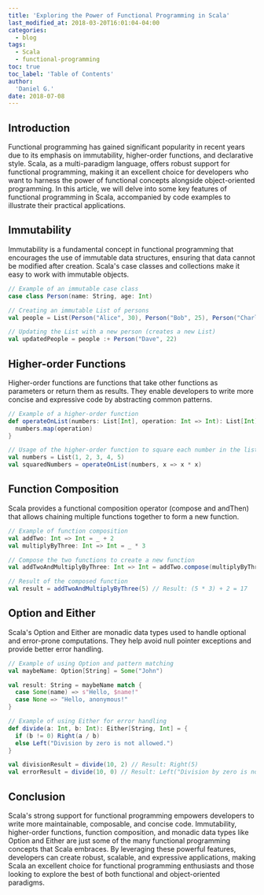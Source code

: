 ```yaml
---
title: 'Exploring the Power of Functional Programming in Scala'
last_modified_at: 2018-03-20T16:01:04-04:00
categories:
  - blog
tags:
  - Scala
  - functional-programming
toc: true
toc_label: 'Table of Contents'
author:
  'Daniel G.'
date: 2018-07-08
---
```


## Introduction

Functional programming has gained significant popularity in recent years due to its emphasis on immutability, higher-order functions, and declarative style. Scala, as a multi-paradigm language, offers robust support for functional programming, making it an excellent choice for developers who want to harness the power of functional concepts alongside object-oriented programming. In this article, we will delve into some key features of functional programming in Scala, accompanied by code examples to illustrate their practical applications.

## Immutability

Immutability is a fundamental concept in functional programming that encourages the use of immutable data structures, ensuring that data cannot be modified after creation. Scala's case classes and collections make it easy to work with immutable objects.

```scala
// Example of an immutable case class
case class Person(name: String, age: Int)

// Creating an immutable List of persons
val people = List(Person("Alice", 30), Person("Bob", 25), Person("Charlie", 40))

// Updating the List with a new person (creates a new List)
val updatedPeople = people :+ Person("Dave", 22)
```

## Higher-order Functions
Higher-order functions are functions that take other functions as parameters or return them as results. They enable developers to write more concise and expressive code by abstracting common patterns.

```scala
// Example of a higher-order function
def operateOnList(numbers: List[Int], operation: Int => Int): List[Int] = {
  numbers.map(operation)
}

// Usage of the higher-order function to square each number in the list
val numbers = List(1, 2, 3, 4, 5)
val squaredNumbers = operateOnList(numbers, x => x * x)
```

## Function Composition
Scala provides a functional composition operator (compose and andThen) that allows chaining multiple functions together to form a new function.

```scala
// Example of function composition
val addTwo: Int => Int = _ + 2
val multiplyByThree: Int => Int = _ * 3

// Compose the two functions to create a new function
val addTwoAndMultiplyByThree: Int => Int = addTwo.compose(multiplyByThree)

// Result of the composed function
val result = addTwoAndMultiplyByThree(5) // Result: (5 * 3) + 2 = 17
```

## Option and Either
Scala's Option and Either are monadic data types used to handle optional and error-prone computations. They help avoid null pointer exceptions and provide better error handling.

```scala
// Example of using Option and pattern matching
val maybeName: Option[String] = Some("John")

val result: String = maybeName match {
  case Some(name) => s"Hello, $name!"
  case None => "Hello, anonymous!"
}

// Example of using Either for error handling
def divide(a: Int, b: Int): Either[String, Int] = {
  if (b != 0) Right(a / b)
  else Left("Division by zero is not allowed.")
}

val divisionResult = divide(10, 2) // Result: Right(5)
val errorResult = divide(10, 0) // Result: Left("Division by zero is not allowed.")
```

## Conclusion
Scala's strong support for functional programming empowers developers to write more maintainable, composable, and concise code. Immutability, higher-order functions, function composition, and monadic data types like Option and Either are just some of the many functional programming concepts that Scala embraces. By leveraging these powerful features, developers can create robust, scalable, and expressive applications, making Scala an excellent choice for functional programming enthusiasts and those looking to explore the best of both functional and object-oriented paradigms.